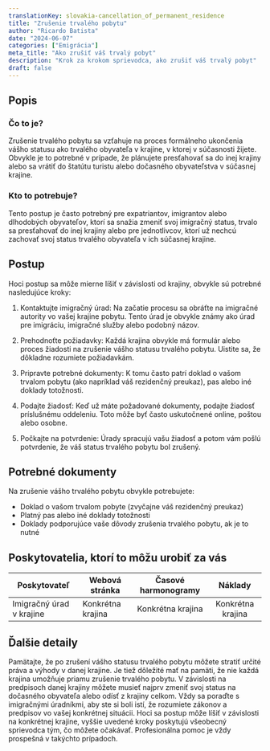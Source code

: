 ```yaml
---
translationKey: slovakia-cancellation_of_permanent_residence
title: "Zrušenie trvalého pobytu"
author: "Ricardo Batista"
date: "2024-06-07"
categories: ["Emigrácia"]
meta_title: "Ako zrušiť váš trvalý pobyt"
description: "Krok za krokom sprievodca, ako zrušiť váš trvalý pobyt"
draft: false
---
```


## Popis
### Čo to je?
Zrušenie trvalého pobytu sa vzťahuje na proces formálneho ukončenia vášho statusu ako trvalého obyvateľa v krajine, v ktorej v súčasnosti žijete. Obvykle je to potrebné v prípade, že plánujete presťahovať sa do inej krajiny alebo sa vrátiť do štatútu turistu alebo dočasného obyvateľstva v súčasnej krajine.

### Kto to potrebuje?
Tento postup je často potrebný pre expatriantov, imigrantov alebo dlhodobých obyvateľov, ktorí sa snažia zmeniť svoj imigračný status, trvalo sa presťahovať do inej krajiny alebo pre jednotlivcov, ktorí už nechcú zachovať svoj status trvalého obyvateľa v ich súčasnej krajine.

## Postup
Hoci postup sa môže mierne líšiť v závislosti od krajiny, obvykle sú potrebné nasledujúce kroky:

1. Kontaktujte imigračný úrad: Na začatie procesu sa obráťte na imigračné autority vo vašej krajine pobytu. Tento úrad je obvykle známy ako úrad pre imigráciu, imigračné služby alebo podobný názov.

2. Prehodnoťte požiadavky: Každá krajina obvykle má formulár alebo proces žiadosti na zrušenie vášho statusu trvalého pobytu. Uistite sa, že dôkladne rozumiete požiadavkám.

3. Pripravte potrebné dokumenty: K tomu často patrí doklad o vašom trvalom pobytu (ako napríklad váš rezidenčný preukaz), pas alebo iné doklady totožnosti.

4. Podajte žiadosť: Keď už máte požadované dokumenty, podajte žiadosť príslušnému oddeleniu. Toto môže byť často uskutočnené online, poštou alebo osobne.

5. Počkajte na potvrdenie: Úrady spracujú vašu žiadosť a potom vám pošlú potvrdenie, že váš status trvalého pobytu bol zrušený.

## Potrebné dokumenty
Na zrušenie vášho trvalého pobytu obvykle potrebujete:

- Doklad o vašom trvalom pobyte (zvyčajne váš rezidenčný preukaz)
- Platný pas alebo iné doklady totožnosti
- Doklady podporujúce vaše dôvody zrušenia trvalého pobytu, ak je to nutné

## Poskytovatelia, ktorí to môžu urobiť za vás

| Poskytovateľ   |     Webová stránka     |     Časové harmonogramy    |       Náklady      |
| --------------- | --------------- |  :-------------: | :-------------: |
| Imigračný úrad v krajine      |  Konkrétna krajina       |      Konkrétna krajina      |        Konkrétna krajina       |

## Ďalšie detaily
Pamätajte, že po zrušení vášho statusu trvalého pobytu môžete stratiť určité práva a výhody v danej krajine. Je tiež dôležité mať na pamäti, že nie každá krajina umožňuje priamu zrušenie trvalého pobytu. V závislosti na predpisoch danej krajiny môžete musieť najprv zmeniť svoj status na dočasného obyvateľa alebo odísť z krajiny celkom. Vždy sa poraďte s imigračnými úradníkmi, aby ste si boli istí, že rozumiete zákonov a predpisov vo vašej konkrétnej situácii. Hoci sa postup môže líšiť v závislosti na konkrétnej krajine, vyššie uvedené kroky poskytujú všeobecný sprievodca tým, čo môžete očakávať. Profesionálna pomoc je vždy prospešná v takýchto prípadoch.